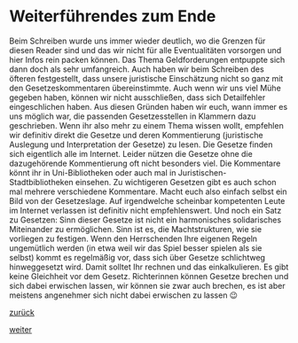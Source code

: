 # Weiterführendes zum Ende

<!-- Weiterführendes-zum-Ende.png -->
  
Beim Schreiben wurde uns immer wieder deutlich, wo die Grenzen für diesen Reader sind und das wir nicht für alle Eventualitäten vorsorgen und hier Infos rein packen können. Das Thema Geldforderungen entpuppte sich dann doch als sehr umfangreich. Auch haben wir beim Schreiben des öfteren festgestellt, dass unsere juristische Einschätzung nicht so ganz mit den Gesetzeskommentaren übereinstimmte. Auch wenn wir uns viel Mühe gegeben haben, können wir nicht ausschließen, dass sich Detailfehler eingeschlichen haben. Aus diesen Gründen haben wir euch, wann immer es uns möglich war, die passenden Gesetzesstellen in Klammern dazu geschrieben. Wenn ihr also mehr zu einem Thema wissen wollt, empfehlen wir definitiv direkt die Gesetze und deren Kommentierung (juristische Auslegung und Interpretation der Gesetze) zu lesen. Die Gesetze finden sich eigentlich alle im Internet. Leider nützen die Gesetze ohne die dazugehörende Kommentierung oft nicht besonders viel. Die Kommentare könnt ihr in Uni-Bibliotheken oder auch mal in Juristischen-Stadtbibliotheken einsehen. Zu wichtigeren Gesetzen gibt es auch schon mal mehrere verschiedene Kommentare. Macht euch also einfach selbst ein Bild von der Gesetzeslage. Auf irgendwelche scheinbar kompetenten Leute im Internet verlassen ist definitiv nicht empfehlenswert. Und noch ein Satz zu Gesetzen: Sinn dieser Gesetze ist nicht ein harmonisches solidarisches Miteinander zu ermöglichen. Sinn ist es, die Machtstrukturen, wie sie vorliegen zu festigen. Wenn den Herrschenden Ihre eigenen Regeln ungemütlich werden (in etwa weil wir das Spiel besser spielen als sie selbst) kommt es regelmäßig vor, dass sich über Gesetze schlichtweg hinweggesetzt wird. Damit solltet Ihr rechnen und das einkalkulieren. Es gibt keine Gleichheit vor dem Gesetz. Richterinnen können Gesetze brechen und sich dabei erwischen lassen, wir können sie zwar auch brechen, es ist aber meistens angenehmer sich nicht dabei erwischen zu lassen 😉

[zurück](4-emotionale-belastung-im-knast-2.md)

[weiter](gesetzesverzeichnis-2.md)

